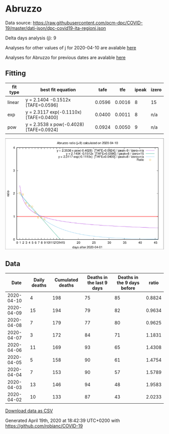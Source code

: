# Abruzzo

Data source: https://raw.githubusercontent.com/pcm-dpc/COVID-19/master/dati-json/dpc-covid19-ita-regioni.json

Delta days analysis (j): 9

Analyses for other values of j for 2020-04-10 are avalable [here](../2020-04-10/README.md)

Analyses for Abruzzo for previous dates are avalable [here](../README.md)

## Fitting 
|fit type|best fit equation|tafe|tfe|ipeak|izero|
|-------|-----|--------|------|---|---|
|linear|y = 2.1404 -0.1512x  [TAFE=0.0596]|0.0596|0.0016|8|15|
|exp|y = 2.3117 exp(-0.1110x)  [TAFE=0.0400]|0.0400|0.0011|8|n/a|
|pow|y = 2.3538 x pow(-0.4028)  [TAFE=0.0924]|0.0924|0.0050|9|n/a|

![Plot](COVID-19_abruzzo_j9_2020-04-10.png)

## Data
|Date|Daily deaths|Cumulated deaths|Deaths in the last 9 days|Deaths in the 9 days before|ratio|
|----|----------|-----------|-------|--------------------|-----|
|2020-04-10|4|198|75|85|0.8824|
|2020-04-09|15|194|79|82|0.9634|
|2020-04-08|7|179|77|80|0.9625|
|2020-04-07|3|172|84|71|1.1831|
|2020-04-06|11|169|93|65|1.4308|
|2020-04-05|5|158|90|61|1.4754|
|2020-04-04|7|153|90|57|1.5789|
|2020-04-03|13|146|94|48|1.9583|
|2020-04-02|10|133|87|43|2.0233|

[Download data as CSV](COVID-19_abruzzo_j9_2020-04-10.csv)

Generated April 19th, 2020 at 18:42:39 UTC+0200 with https://github.com/robianc/COVID-19
